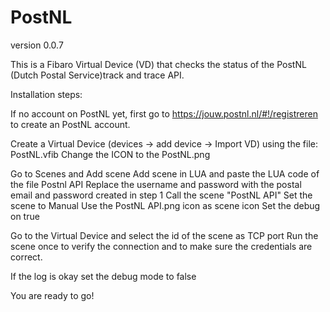 # PostNL
version 0.0.7

This is a Fibaro Virtual Device (VD) that checks the status of the PostNL (Dutch Postal Service)track and trace API.

Installation steps:

If no account on PostNL yet, first go to https://jouw.postnl.nl/#!/registreren to create an PostNL account.

Create a Virtual Device (devices -> add device -> Import VD) using the file: PostNL.vfib
Change the ICON to the PostNL.png

Go to  Scenes  and Add scene
Add scene in LUA and paste the LUA code of the file Postnl API
Replace the username and password with the postal email and password created in step 1
Call the scene "PostNL API"
Set the scene to Manual
Use the PostNL API.png icon as scene icon
Set the debug on true 

Go to the Virtual Device and select the id of the scene as TCP port
Run the scene once to verify the connection and to make sure the credentials are correct.

If the log is okay set the debug mode to false

You are ready to go!
